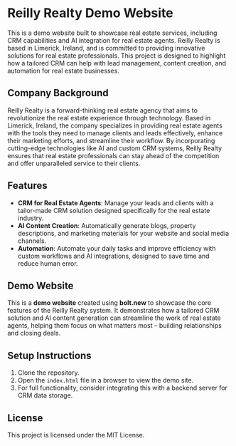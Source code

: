 # Reilly Realty Demo Website

This is a demo website built to showcase real estate services, including CRM capabilities and AI integration for real estate agents. Reilly Realty is based in Limerick, Ireland, and is committed to providing innovative solutions for real estate professionals. This project is designed to highlight how a tailored CRM can help with lead management, content creation, and automation for real estate businesses.

## Company Background
Reilly Realty is a forward-thinking real estate agency that aims to revolutionize the real estate experience through technology. Based in Limerick, Ireland, the company specializes in providing real estate agents with the tools they need to manage clients and leads effectively, enhance their marketing efforts, and streamline their workflow. By incorporating cutting-edge technologies like AI and custom CRM systems, Reilly Realty ensures that real estate professionals can stay ahead of the competition and offer unparalleled service to their clients.

## Features
- **CRM for Real Estate Agents**: Manage your leads and clients with a tailor-made CRM solution designed specifically for the real estate industry.
- **AI Content Creation**: Automatically generate blogs, property descriptions, and marketing materials for your website and social media channels.
- **Automation**: Automate your daily tasks and improve efficiency with custom workflows and AI integrations, designed to save time and reduce human error.

## Demo Website
This is a **demo website** created using **bolt.new** to showcase the core features of the Reilly Realty system. It demonstrates how a tailored CRM solution and AI content generation can streamline the work of real estate agents, helping them focus on what matters most – building relationships and closing deals.

## Setup Instructions
1. Clone the repository.
2. Open the `index.html` file in a browser to view the demo site.
3. For full functionality, consider integrating this with a backend server for CRM data storage.

## License
This project is licensed under the MIT License.
